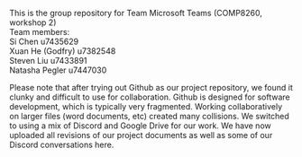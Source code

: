 This is the group repository for Team Microsoft Teams (COMP8260, workshop 2)  
Team members:  
Si Chen u7435629  
Xuan He (Godfry) u7382548  
Steven Liu u7433891  
Natasha Pegler u7447030

Please note that after trying out Github as our project repository, we found it clunky and difficult to use for collaboration.
Github is designed for software development, which is typically very fragmented.
Working collaboratively on larger files (word documents, etc) created many collisions.
We switched to using a mix of Discord and Google Drive for our work.
We have now uploaded all revisions of our project documents as well as some of our Discord conversations here.